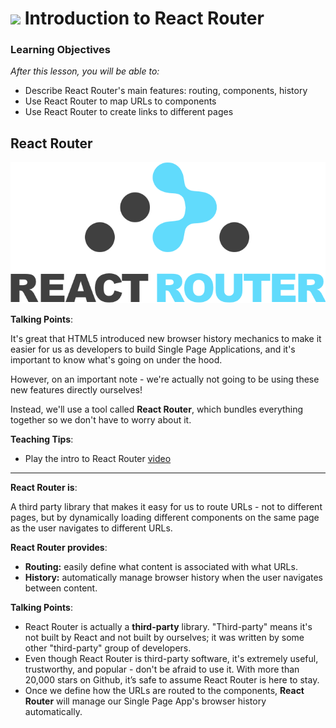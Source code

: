 # ![](https://ga-dash.s3.amazonaws.com/production/assets/logo-9f88ae6c9c3871690e33280fcf557f33.png) Introduction to React Router


### Learning Objectives
*After this lesson, you will be able to:*
* Describe React Router's main features: routing, components, history
* Use React Router to map URLs to components
* Use React Router to create links to different pages

## React Router

![logo](assets/react-router-logo.png)


<aside class="notes">

**Talking Points**:

It's great that HTML5 introduced new browser history mechanics to make it easier
for us as developers to build Single Page Applications, and it's important to know what's going on under the hood.

However, on an important note - we're actually not going to
be using these new features directly ourselves!

Instead, we'll use a tool called **React Router**, which bundles everything together so we don't have to worry about it.



**Teaching Tips**:
* Play the intro to React Router [video](https://generalassembly.wistia.com/medias/tep72w77ir)

</aside>

---

**React Router is**: 

A third party library that makes it easy for us to route URLs - not to different pages, but by dynamically loading different components on the same page as the user navigates to different URLs. 

**React Router provides**:

* **Routing:** easily define what content is associated with what URLs.
* **History:** automatically manage browser history when the user navigates between content.

<aside class="notes">

**Talking Points**:

* React Router is actually a **third-party** library. "Third-party" means it's not built by React and not built by ourselves; it was written by some other "third-party" group of developers. 
* Even though React Router is third-party
software, it's extremely useful, trustworthy, and popular - don't be afraid to use it. With more than 20,000 stars on Github, it’s safe to assume React Router is here to stay.
* Once we define how the URLs are routed to the components, **React Router** will manage our Single Page App's browser history automatically.

</aside>





